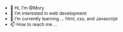 - 👋 Hi, I’m @Mory
- 👀 I’m interested in web development 
- 🌱 I’m currently learning ... html, css, and Javascript 
- 📫 How to reach me ...

<!---
Mory-hub/Mory-hub is a ✨ special ✨ repository because its `README.md` (this file) appears on your GitHub profile.
You can click the Preview link to take a look at your changes.
--->
